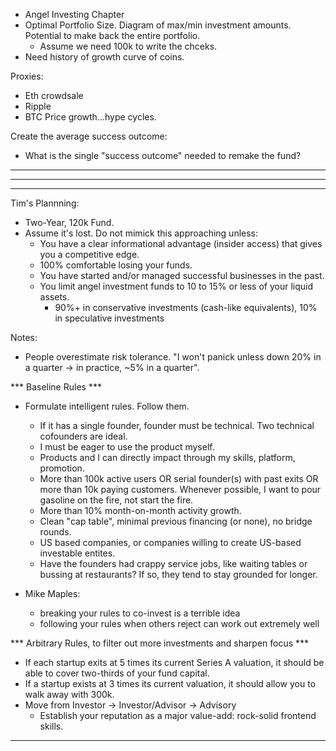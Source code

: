 - Angel Investing Chapter
- Optimal Portfolio Size. Diagram of max/min investment amounts. Potential to make back the entire portfolio.
  - Assume we need 100k to write the chceks.
- Need history of growth curve of coins.

Proxies:
  - Eth crowdsale
  - Ripple
  - BTC Price growth...hype cycles.

Create the average success outcome:
  - What is the single "success outcome" needed to remake the fund?

--------
--------
--------

Tim's Plannning:

- Two-Year, 120k Fund.
- Assume it's lost.
Do not mimick this approaching unless:
  - You have a clear informational advantage (insider access) that gives you a competitive edge.
  - 100% comfortable losing your funds.
  - You have started and/or managed successful businesses in the past.
  - You limit angel investment funds to 10 to 15% or less of your liquid assets.
    - 90%+ in conservative investments (cash-like equivalents), 10% in speculative investments

Notes:
- People overestimate risk tolerance. "I won't panick unless down 20% in a quarter -> in practice, ~5% in a quarter".

*** Baseline Rules ***
- Formulate intelligent rules. Follow them.
  - If it has a single founder, founder must be technical. Two technical cofounders are ideal.
  - I must be eager to use the product myself.
  - Products and I can directly impact through my skills, platform, promotion.
  - More than 100k active users OR serial founder(s) with past exits OR more than 10k paying customers. Whenever possible, I want to pour gasoline on the fire, not start the fire.
  - More than 10% month-on-month activity growth.
  - Clean "cap table", minimal previous financing (or none), no bridge rounds.
  - US based companies, or companies willing to create US-based investable entites.
  - Have the founders had crappy service jobs, like waiting tables or bussing at restaurants? If so, they tend to stay grounded for longer.

- Mike Maples: 
  - breaking your rules to co-invest is a terrible idea
  - following your rules when others reject can work out extremely well

*** Arbitrary Rules, to filter out more investments and sharpen focus ***
- If each startup exits at 5 times its current Series A valuation, it should be able to cover two-thirds of your fund capital.
- If a startup exists at 3 times its current valuation, it should allow you to walk away with 300k.
- Move from Investor -> Investor/Advisor -> Advisory
  - Establish your reputation as a major value-add: rock-solid frontend skills.

-----------
